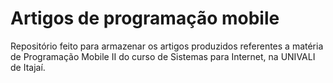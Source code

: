 # Artigos de programação mobile
Repositório feito para armazenar os artigos produzidos referentes a matéria de Programação Mobile II do curso de Sistemas para Internet, na UNIVALI de Itajaí.
